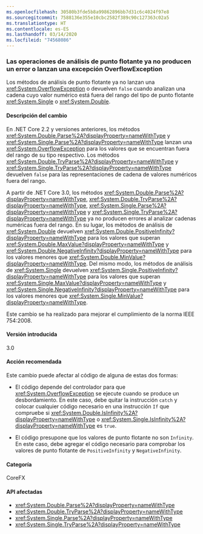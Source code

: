 ```yaml
---
ms.openlocfilehash: 30580b3fde5b8a99862896bb7d31c6c4024f97e8
ms.sourcegitcommit: 7588136e355e10cbc2582f389c90c127363c02a5
ms.translationtype: HT
ms.contentlocale: es-ES
ms.lasthandoff: 03/14/2020
ms.locfileid: "74568086"
---
```

### <a name="floating-point-parsing-operations-no-longer-fail-or-throw-an-overflowexception"></a>Las operaciones de análisis de punto flotante ya no producen un error o lanzan una excepción OverflowException

Los métodos de análisis de punto flotante ya no lanzan una <xref:System.OverflowException> o devuelven `false` cuando analizan una cadena cuyo valor numérico está fuera del rango del tipo de punto flotante <xref:System.Single> o <xref:System.Double>.

#### <a name="change-description"></a>Descripción del cambio

En .NET Core 2.2 y versiones anteriores, los métodos <xref:System.Double.Parse%2A?displayProperty=nameWithType> y <xref:System.Single.Parse%2A?displayProperty=nameWithType> lanzan una <xref:System.OverflowException> para los valores que se encuentran fuera del rango de su tipo respectivo. Los métodos <xref:System.Double.TryParse%2A?displayProperty=nameWithType> y <xref:System.Single.TryParse%2A?displayProperty=nameWithType> devuelven `false` para las representaciones de cadena de valores numéricos fuera del rango.

A partir de .NET Core 3.0, los métodos <xref:System.Double.Parse%2A?displayProperty=nameWithType>, <xref:System.Double.TryParse%2A?displayProperty=nameWithType>, <xref:System.Single.Parse%2A?displayProperty=nameWithType> y <xref:System.Single.TryParse%2A?displayProperty=nameWithType> ya no producen errores al analizar cadenas numéricas fuera del rango. En su lugar, los métodos de análisis de <xref:System.Double> devuelven <xref:System.Double.PositiveInfinity?displayProperty=nameWithType> para los valores que superan <xref:System.Double.MaxValue?displayProperty=nameWithType> y <xref:System.Double.NegativeInfinity?displayProperty=nameWithType> para los valores menores que <xref:System.Double.MinValue?displayProperty=nameWithType>. Del mismo modo, los métodos de análisis de <xref:System.Single> devuelven <xref:System.Single.PositiveInfinity?displayProperty=nameWithType> para los valores que superan <xref:System.Single.MaxValue?displayProperty=nameWithType> y <xref:System.Single.NegativeInfinity?displayProperty=nameWithType> para los valores menores que <xref:System.Single.MinValue?displayProperty=nameWithType>.

Este cambio se ha realizado para mejorar el cumplimiento de la norma IEEE 754:2008.

#### <a name="version-introduced"></a>Versión introducida

3.0

#### <a name="recommended-action"></a>Acción recomendada

Este cambio puede afectar al código de alguna de estas dos formas:

- El código depende del controlador para que <xref:System.OverflowException> se ejecute cuando se produce un desbordamiento. En este caso, debe quitar la instrucción `catch` y colocar cualquier código necesario en una instrucción `If` que compruebe si <xref:System.Double.IsInfinity%2A?displayProperty=nameWithType> o <xref:System.Single.IsInfinity%2A?displayProperty=nameWithType> es `true`.

- El código presupone que los valores de punto flotante no son `Infinity`. En este caso, debe agregar el código necesario para comprobar los valores de punto flotante de `PositiveInfinity` y `NegativeInfinity`.

#### <a name="category"></a>Categoría

CoreFX

#### <a name="affected-apis"></a>API afectadas

- <xref:System.Double.Parse%2A?displayProperty=nameWithType>
- <xref:System.Double.TryParse%2A?displayProperty=nameWithType>
- <xref:System.Single.Parse%2A?displayProperty=nameWithType>
- <xref:System.Single.TryParse%2A?displayProperty=nameWithType>

<!--

### Affected APIs

- `Overload:System.Double.Parse`
- `Overload:System.Double.TryParse`
- `Overload:System.Single.Parse`
- `Overload:System.Single.TryParse`

-->
